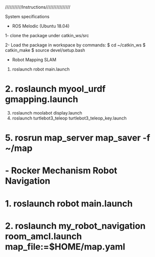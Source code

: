 ///////////Instructions////////////////

System specifications
- ROS Melodic (Ubuntu 18.04)

1- clone the package under catkin_ws/src

2- Load the package in workspace by commands: 
$ cd ~/catkin_ws
$ catkin_make
$ source devel/setup.bash

- Robot Mapping SLAM
1. roslaunch robot main.launch
# 2. roslaunch myool_urdf gmapping.launch
3. roslaunch moolabot display.launch	
4. roslaunch turtlebot3_teleop turtlebot3_teleop_key.launch
# 5. rosrun map_server map_saver -f ~/map
# - Rocker Mechanism Robot Navigation
# 1. roslaunch robot main.launch
# 2. roslaunch my_robot_navigation room_amcl.launch map_file:=$HOME/map.yaml






